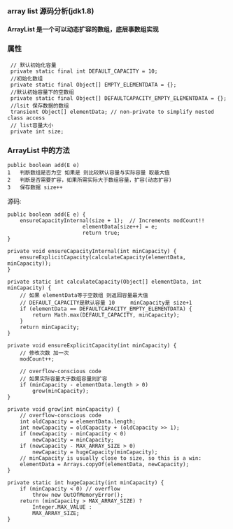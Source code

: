 
### array list 源码分析(jdk1.8)

#### ArrayList 是一个可以动态扩容的数组，底层事数组实现

### 属性
     // 默认初始化容量
     private static final int DEFAULT_CAPACITY = 10;
     //初始化数组
     private static final Object[] EMPTY_ELEMENTDATA = {};
     //默认初始容量下的空数组
     private static final Object[] DEFAULTCAPACITY_EMPTY_ELEMENTDATA = {};
     //lsit 保存数据的数组
     transient Object[] elementData; // non-private to simplify nested class access
     // list容量大小
     private int size;
     
### ArrayList 中的方法
    public boolean add(E e) 
    1   判断数组是否为空 如果是 则比较默认容量与实际容量 取最大值
    2   判断是否需要扩容，如果所需实际大于数组容量，扩容(动态扩容)
    3   保存数据 size++
  源码: 
    
    
    public boolean add(E e) {
        ensureCapacityInternal(size + 1);  // Increments modCount!!
                            elementData[size++] = e;
                            return true;
    }
    
    private void ensureCapacityInternal(int minCapacity) {
        ensureExplicitCapacity(calculateCapacity(elementData, minCapacity));
    }
    
    private static int calculateCapacity(Object[] elementData, int minCapacity) {
        // 如果 elementData等于空数组 则返回容量最大值
        // DEFAULT_CAPACITY是默认容量 10     minCapacity是 size+1
        if (elementData == DEFAULTCAPACITY_EMPTY_ELEMENTDATA) {
            return Math.max(DEFAULT_CAPACITY, minCapacity);
        }
        return minCapacity;
    }
    
    private void ensureExplicitCapacity(int minCapacity) {
        // 修改次数 加一次
        modCount++;
        
        // overflow-conscious code
        // 如果实际容量大于数组容量则扩容
        if (minCapacity - elementData.length > 0)
            grow(minCapacity);
    }
            
    private void grow(int minCapacity) {
        // overflow-conscious code
        int oldCapacity = elementData.length;
        int newCapacity = oldCapacity + (oldCapacity >> 1);
        if (newCapacity - minCapacity < 0)
            newCapacity = minCapacity;
        if (newCapacity - MAX_ARRAY_SIZE > 0)
            newCapacity = hugeCapacity(minCapacity);
        // minCapacity is usually close to size, so this is a win:
        elementData = Arrays.copyOf(elementData, newCapacity);
    }
                
    private static int hugeCapacity(int minCapacity) {
        if (minCapacity < 0) // overflow
            throw new OutOfMemoryError();
        return (minCapacity > MAX_ARRAY_SIZE) ?
            Integer.MAX_VALUE :
            MAX_ARRAY_SIZE;
    }